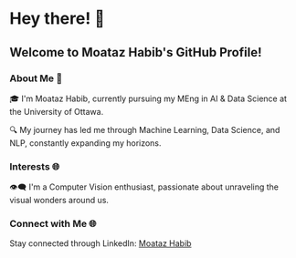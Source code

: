 # Hey there! 👋


## Welcome to Moataz Habib's GitHub Profile!



### About Me 🧠

🎓 I'm Moataz Habib, currently pursuing my MEng in AI & Data Science at the University of Ottawa.

🔍 My journey has led me through Machine Learning, Data Science, and NLP, constantly expanding my horizons.

### Interests 🌐

👁️‍🗨️ I'm a Computer Vision enthusiast, passionate about unraveling the visual wonders around us.

### Connect with Me 🌐

Stay connected through LinkedIn: [Moataz Habib](https://www.linkedin.com/in/moataz-habib-33698426a/)

